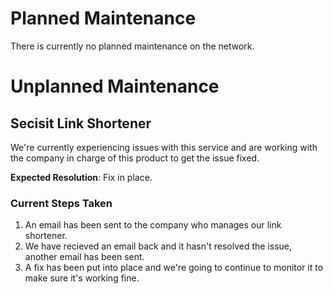# Planned Maintenance
There is currently no planned maintenance on the network.

# Unplanned Maintenance

## Secisit Link Shortener
We're currently experiencing issues with this service and are working with the company in charge of this product to get the issue fixed.

**Expected Resolution**: Fix in place.

### Current Steps Taken
1. An email has been sent to the company who manages our link shortener.
2. We have recieved an email back and it hasn't resolved the issue, another email has been sent.
3. A fix has been put into place and we're going to continue to monitor it to make sure it's working fine. 
